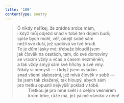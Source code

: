 ```yaml
---
title: '109'
contentType: poetry
---
```


> Ó nikdy neříkej, že zrádné srdce mám,  
> i když můj odjezd snad v tobě ten dojem budí;  
> spíše bych mohl, věř, odejít sobě sám  
> nežli své duši, jež spočívá ve tvé hrudi.  
> To je dům lásky mé; třebaže bloudil jsem  
> jak člověk na cestách, tam, do své domoviny  
> se vracím vždy a včas a časem nezměněn,  
> a tak vždy smyji sám své hříchy a své viny.  
> Nikdy si nemysli — i když jsem ovládán  
> snad všemi slabostmi, jež mívá člověk v sobě —  
> že jsem tak zkažený, tak hloupý, abych sám  
> pro tretku opustil nejvyšší poklad v tobě.  
>          Tretkou je pro mne svět i s celým vesmírem  
>          krom tebe, růže má, jež jsi mé všecko v něm!
